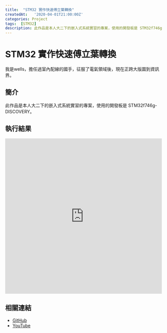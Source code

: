 ```yaml
---
title:  "STM32 實作快速傅立葉轉換"
createdAt:   '2020-04-01T21:00:00Z'
categories: Project
tags:  [STM32]
description: 此作品是本人大二下的嵌入式系統實習的專案，使用的開發板是 STM32f746g-DISCOVERY。
---
```

# STM32 實作快速傅立葉轉換
我是wells，擔任過室內配線的國手，征服了電氣領域後，現在正跨大版圖到資訊界。

## 簡介
此作品是本人大二下的嵌入式系統實習的專案，使用的開發板是 STM32f746g-DISCOVERY。

## 執行結果

<iframe width="100%" height="500" src="https://www.youtube.com/embed/NJCQbo03_Y8" title="YouTube video player" frameborder="0" allow="accelerometer; autoplay; clipboard-write; encrypted-media; gyroscope; picture-in-picture" allowfullscreen></iframe>

## 相關連結
- [GitHub](https://github.com/jhang-jhe-wei/Fast-Fourier-transform-using-microphone-in-STM32f746g-DISCOVERY)
- [YouTube](https://youtu.be/NJCQbo03_Y8)
